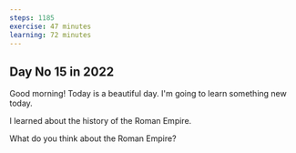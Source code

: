 ```yaml
---
steps: 1185
exercise: 47 minutes
learning: 72 minutes
---
```

## Day No 15 in 2022
Good morning! Today is a beautiful day.
I'm going to learn something new today.

I learned about the history of the Roman Empire.

What do you think about the Roman Empire?
